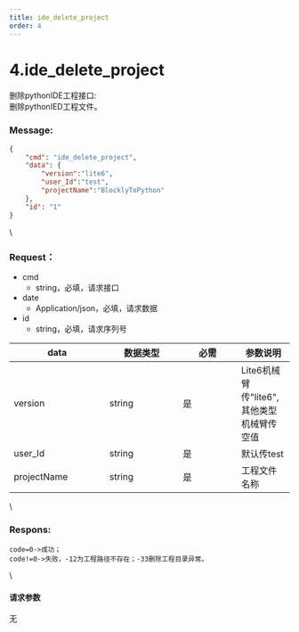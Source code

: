 ```yaml
---
title: ide_delete_project
order: 4
---
```

# 4.ide_delete_project

 

删除pythonIDE工程接口:\
删除pythonIED工程文件。

### Message:  

```json
{
    "cmd": "ide_delete_project",
    "data": {
        "version":"lite6",
        "user_Id":"test",
        "projectName":"BlocklyToPython"
    },
    "id": "1"
}
```

\


### Request：    

* cmd
  * string，必填，请求接口
* date
  * Application/json，必填，请求数据
* id
  * string，必填，请求序列号

<table><thead><tr><th width="156">data</th><th width="116">数据类型</th><th width="89">必需</th><th>参数说明</th></tr></thead><tbody><tr><td>version</td><td>string</td><td>是</td><td>Lite6机械臂传"lite6",其他类型机械臂传空值</td></tr><tr><td>user_Id</td><td>string</td><td>是</td><td>默认传test</td></tr><tr><td>projectName</td><td>string</td><td>是</td><td>工程文件名称</td></tr></tbody></table>

\


### Respons:     

```
code=0->成功；
code!=0->失败，-12为工程路径不存在；-33删除工程目录异常。
```

\


#### 请求参数

无
